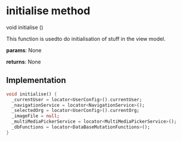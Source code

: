 


# initialise method








void initialise
()





<p>This function is usedto do initialisation of stuff in the view model.</p>
<p><strong>params</strong>:
  None</p>
<p><strong>returns</strong>:
  None</p>



## Implementation

```dart
void initialise() {
  _currentUser = locator<UserConfig>().currentUser;
  _navigationService = locator<NavigationService>();
  _selectedOrg = locator<UserConfig>().currentOrg;
  _imageFile = null;
  _multiMediaPickerService = locator<MultiMediaPickerService>();
  _dbFunctions = locator<DataBaseMutationFunctions>();
}
```








